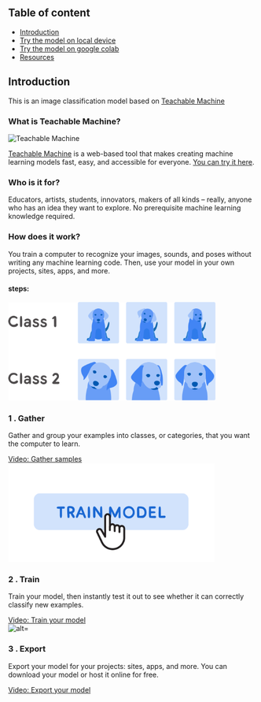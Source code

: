 ## Table of content
* [Introduction](#intro)
* [Try the model on local device](#local_device_instalion)
* [Try the model on google colab](#google_colab)
* [Resources](#ref)


## Introduction
This is an image classification model based on [Teachable Machine](https://teachablemachine.withgoogle.com/)

### What is Teachable Machine?

![Teachable Machine](./readme_images/teachablemachine.gif)

[Teachable Machine](https://teachablemachine.withgoogle.com/) is a web-based tool that makes creating machine learning models fast, easy, and accessible for everyone. [You can try it here](https://teachablemachine.withgoogle.com/).

### Who is it for?
Educators, artists, students, innovators, makers of all kinds – really, anyone who has an idea they want to explore. No prerequisite machine learning knowledge required.

### How does it work?
You train a computer to recognize your images, sounds, and poses without writing any machine learning code. Then, use your model in your own projects, sites, apps, and more.
#### steps:
<div class="block-holder">
  <div class="block">
    <div class="block-img illustration">
      <img height="200px" src="./readme_images/collect.svg" alt="Illustration of example cats">
    </div>
    <div class="block-copy">
      <h3 class="numeral">
        <span class="numeral-no">1</span>
       . Gather
      </h3>
      <p>
        Gather and group your examples into classes, or categories, that you want the computer to learn.
      </p>
      <a class="block-link" href="https://teachablemachine.withgoogle.com/train?action=onboardOpen&id=DFBbSTvtpy4">
        Video: Gather samples
      </a>
    </div>
  </div>
  <div class="block">
    <div class="block-img illustration">
      <img height="200px" src="./readme_images/train.svg" alt="Illustration of button being clicked that reads Train Model">
    </div>
    <div class="block-copy">
      <h3 class="numeral">
         <span class="numeral-no">2</span>
       . Train
      </h3>
      <p>
        Train your model, then instantly test it out to see whether it can correctly classify new examples.
      </p>
      <a class="block-link" href="https://teachablemachine.withgoogle.com/train?action=onboardOpen&id=CO67EQ0ZWgA">
        Video: Train your model
      </a>
    </div>
  </div>
  <div class="block">
    <div class="block-img illustration">
      <img height="200px" class="fullwidth" src="./readme_images/extract.svg" alt="alt="Illustration of a desktop and mobile web browser containing a sample teachable machine project">
    </div>
    <div class="block-copy">
      <h3 class="numeral">
         <span class="numeral-no">3</span>
       . Export
      </h3>
      <p>Export your model for your projects: sites, apps, and more. You can download your model or host it online for free.</p>
      <a class="block-link" href="https://teachablemachine.withgoogle.com/train?action=onboardOpen&id=n-zeeRLBgd0">
        Video: Export your model
      </a>
    </div>
  </div>
</div>
